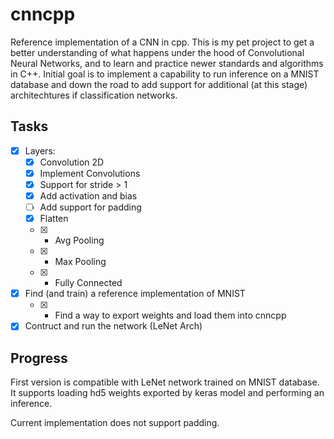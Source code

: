 # cnncpp

Reference implementation of a CNN in cpp. This is my pet project to get a
better understanding of what happens under the hood of Convolutional Neural Networks,
and to learn and practice newer standards and algorithms in C++.
Initial goal is to implement a capability to run inference on a MNIST
database and down the road to add support for additional
(at this stage) architechtures if classification networks.

## Tasks

- [x] Layers:
  - [x]  Convolution 2D
    - [x] Implement Convolutions
    - [x] Support for stride > 1
    - [x] Add activation and bias
    - [ ] Add support for padding
  - [x] Flatten
  - [x] - Avg Pooling
  - [x] - Max Pooling
  - [x] - Fully Connected
- [x] Find (and train) a reference implementation of MNIST
  - [x] - Find a way to export weights and load them into cnncpp
- [x] Contruct and run the network (LeNet Arch)

## Progress

First version is compatible with LeNet network trained on MNIST database.
It supports loading hd5 weights exported by keras model and performing an inference.

Current implementation does not support padding.
